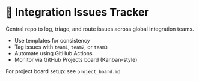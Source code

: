 # 🧩 Integration Issues Tracker

Central repo to log, triage, and route issues across global integration teams.

- Use templates for consistency
- Tag issues with `team1`, `team2`, or `team3`
- Automate using GitHub Actions
- Monitor via GitHub Projects board (Kanban-style)

For project board setup: see `project_board.md`
